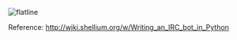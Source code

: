 ![flatline](http://static.giantbomb.com/uploads/original/8/81321/1517517-1517495_1108529_img_0058_super.jpg)

Reference:
http://wiki.shellium.org/w/Writing_an_IRC_bot_in_Python
